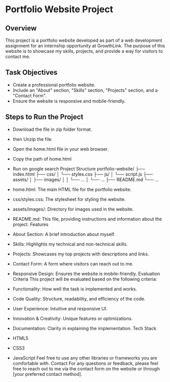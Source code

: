 # Portfolio Website Project

## Overview

This project is a portfolio website developed as part of a web development assignment for an internship opportunity at GrowthLink. The purpose of this website is to showcase my skills, projects, and provide a way for visitors to contact me.

## Task Objectives

- Create a professional portfolio website.
- Include an "About" section, "Skills" section, "Projects" section, and a "Contact Form".
- Ensure the website is responsive and mobile-friendly.

## Steps to Run the Project
 * Download the file in zip folder format.
 * then Unzip the file.
 * Open the home.html file in your web browser.
 * Copy the path of home.html
 * Run on google search
Project Structure
portfolio-website/
├── index.html
├── css/
│   └── styles.css
├── js/
│   └── script.js
├── assets/
│   ├── images/
│   │   └── ...
│   └── ...
├── README.md
└── ...

 * home.html: The main HTML file for the portfolio website.
 * css/styles.css: The stylesheet for styling the website.
 * assets/images/: Directory for images used in the website.
 * README.md: This file, providing instructions and information about the project.
Features
 * About Section: A brief introduction about myself.
 * Skills: Highlights my technical and non-technical skills.
 * Projects: Showcases my top projects with descriptions and links.
 * Contact Form: A form where visitors can reach out to me.
 * Responsive Design: Ensures the website is mobile-friendly.
Evaluation Criteria
This project will be evaluated based on the following criteria:
 * Functionality: How well the task is implemented and works.
 * Code Quality: Structure, readability, and efficiency of the code.
 * User Experience: Intuitive and responsive UI.
 * Innovation & Creativity: Unique features or optimizations.
 * Documentation: Clarity in explaining the implementation.
Tech Stack
 * HTML5
 * CSS3
 * JavaScript
Feel free to use any other libraries or frameworks you are comfortable with.
Contact
For any questions or feedback, please feel free to reach out to me via the contact form on the website or through [your preferred contact method].
